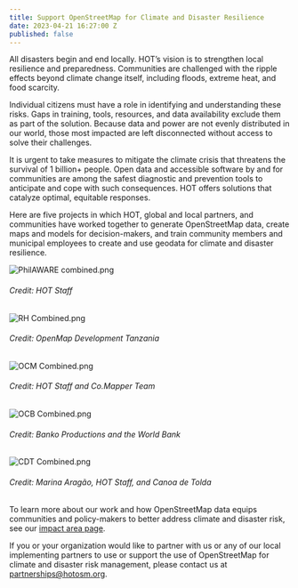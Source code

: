 ```yaml
---
title: Support OpenStreetMap for Climate and Disaster Resilience
date: 2023-04-21 16:27:00 Z
published: false
---
```


All disasters begin and end locally. HOT’s vision is to strengthen local resilience and preparedness. Communities are challenged with the ripple effects beyond climate change itself, including floods, extreme heat, and food scarcity. 

Individual citizens must have a role in identifying and understanding these risks. Gaps in training, tools, resources, and data availability exclude them as part of the solution. Because data and power are not evenly distributed in our world, those most impacted are left disconnected without access to solve their challenges.

It is urgent to take measures to mitigate the climate crisis that threatens the survival of 1 billion+ people. Open data and accessible software by and for communities are among the safest diagnostic and prevention tools to anticipate and cope with such consequences. HOT offers solutions that catalyze optimal, equitable responses.

Here are five projects in which HOT, global and local partners, and communities have worked together to generate OpenStreetMap data, create maps and models for decision-makers, and train community members and municipal employees to create and use geodata for climate and disaster resilience.

![PhilAWARE combined.png](/uploads/PhilAWARE%20combined.png)
<figcaption align = "left"><h6>Credit: HOT Staff</h6></figcaption>

![RH Combined.png](/uploads/RH%20Combined.png)
<figcaption align = "left"><h6>Credit: OpenMap Development Tanzania</h6></figcaption>

![OCM Combined.png](/uploads/OCM%20Combined.png)
<figcaption align = "left"><h6>Credit: HOT Staff and Co.Mapper Team</h6></figcaption>

![OCB Combined.png](/uploads/OCB%20Combined.png)
<figcaption align = "left"><h6>Credit: Banko Productions and the World Bank</h6></figcaption>

![CDT Combined.png](/uploads/CDT%20Combined.png)
<figcaption align = "left"><h6>Credit: Marina Aragão, HOT Staff, and Canoa de Tolda</h6></figcaption>

To learn more about our work and how OpenStreetMap data equips communities and policy-makers to better address climate and disaster risk, see our [impact area page](https://www.hotosm.org/impact-areas/disaster-risk-reduction/).

If you or your organization would like to partner with us or any of our local implementing partners to use or support the use of OpenStreetMap for climate and disaster risk management, please contact us at [partnerships@hotosm.org](mailto:partnerships@hotosm.org).